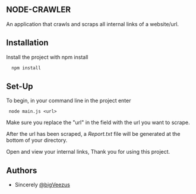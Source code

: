## NODE-CRAWLER

An application that crawls and scraps all internal links of a website/url.




## Installation

Install the project with npm install

```bash
  npm install 
```

## Set-Up

To begin, in your command line in the project enter 

` node main.js <url>`

Make sure you replace the "url" in the field with the url you want to scrape. 

After the url has been scraped, a *Report.txt* file will be generated at the bottom of your directory. 

Open and view your internal links, Thank you for using this project.






## Authors

-  Sincerely [@bigVeezus](https://www.github.com/bigVeezus)

